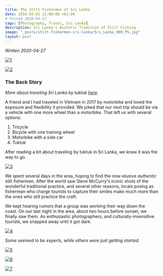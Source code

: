 ```yaml
---
title: The Stilt Fishermen of Sri Lanka
date: 2018-03-02 12:00:00 +02:00
# Posted 2020-04-27
tags: [Photography, Travel, Sri Lanka]
description: Sri Lanka's Historic Tradition of Stilt Fishing
image: "_posts/stilt-fishermen-sri-lanka/Sri_Lanka_900_PS.jpg"
layout: post
---
```

*Written 2020-04-27*

[![1](../../assets/img/portfolio/[2018-03-01]-Sri_Lanka/stilt_fishermen/Sri_Lanka_781_PS.jpg)](../../assets/img/portfolio/[2018-03-01]-Sri_Lanka/stilt_fishermen/Sri_Lanka_781_PS.jpg)

[![2](../../assets/img/portfolio/[2018-03-01]-Sri_Lanka/stilt_fishermen/Sri_Lanka_784_PS.jpg)](../../assets/img/portfolio/[2018-03-01]-Sri_Lanka/stilt_fishermen/Sri_Lanka_784_PS.jpg)

### The Back Story

*More about traveling Sri Lanka by tuktuk [here](/sri-lanka-tuktuk/).*

A friend and I had traveled in Vietnam in 2017 by motorbike and loved the exposure and 
flexibility it provided. We joked that our next trip should be via a vehicle with one more
wheel than a motorbike. That left us with several options:

1. Tricycle
2. Bicycle with one training wheel
3. Motorbike with a side car
4. Tuktuk

After reading a bit about traveling by tuktuk in Sri Lanka, we knew it was the way to go.

[![3](../../assets/img/portfolio/[2018-03-01]-Sri_Lanka/stilt_fishermen/Sri_Lanka_748_PS.jpg)](../../assets/img/portfolio/[2018-03-01]-Sri_Lanka/stilt_fishermen/Sri_Lanka_748_PS.jpg)

We spent several days in the area, hoping to find the now-elusive *authentic* stilt fishermen.
After the world saw Steve McCurry's iconic shots of the wonderful traditional practice, 
and several other reasons, locals posing as fisherman who charge tourists to capture their
smiles make much more than the ones who still practice the craft.

We kept hearing rumors that a group was working their way down the coast. On our last night
in the area, about two hours before sunset, we finally saw them. As enthusiastic photographers,
and culturally-insensitive tourists, we snapped away until it got dark.

[![4](../../assets/img/portfolio/[2018-03-01]-Sri_Lanka/stilt_fishermen/Sri_Lanka_800_PS.jpg)](../../assets/img/portfolio/[2018-03-01]-Sri_Lanka/stilt_fishermen/Sri_Lanka_800_PS.jpg)

*Some seemed to be experts, while others were just getting started.*

[![5](../../assets/img/portfolio/[2018-03-01]-Sri_Lanka/stilt_fishermen/Sri_Lanka_801_PS.jpg)](../../assets/img/portfolio/[2018-03-01]-Sri_Lanka/stilt_fishermen/Sri_Lanka_801_PS.jpg)

[![6](../../assets/img/portfolio/[2018-03-01]-Sri_Lanka/stilt_fishermen/Sri_Lanka_807_PS.jpg)](../../assets/img/portfolio/[2018-03-01]-Sri_Lanka/stilt_fishermen/Sri_Lanka_807_PS.jpg)

[![7](../../assets/img/portfolio/[2018-03-01]-Sri_Lanka/stilt_fishermen/Sri_Lanka_900_PS.jpg)](../../assets/img/portfolio/[2018-03-01]-Sri_Lanka/stilt_fishermen/Sri_Lanka_900_PS.jpg)